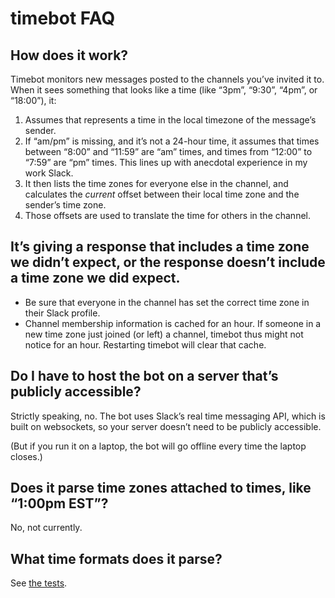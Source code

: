 # timebot FAQ

## How does it work?

Timebot monitors new messages posted to the channels you’ve invited it to. When it sees something that looks like a time (like “3pm”, “9:30”, “4pm”, or “18:00”), it:

1. Assumes that represents a time in the local timezone of the message’s sender.
2. If “am/pm” is missing, and it’s not a 24-hour time, it assumes that times between “8:00” and “11:59” are “am” times, and times from “12:00” to “7:59” are “pm” times. This lines up with anecdotal experience in my work Slack.
3. It then lists the time zones for everyone else in the channel, and calculates the _current_ offset between their local time zone and the sender’s time zone.
4. Those offsets are used to translate the time for others in the channel.

## It’s giving a response that includes a time zone we didn’t expect, or the response doesn’t include a time zone we did expect.

- Be sure that everyone in the channel has set the correct time zone in their Slack profile.
- Channel membership information is cached for an hour. If someone in a new time zone just joined (or left) a channel, timebot thus might not notice for an hour. Restarting timebot will clear that cache.

## Do I have to host the bot on a server that’s publicly accessible?

Strictly speaking, no. The bot uses Slack’s real time messaging API, which is built on websockets, so your server doesn’t need to be publicly accessible.

(But if you run it on a laptop, the bot will go offline every time the laptop closes.)

## Does it parse time zones attached to times, like “1:00pm EST”?

No, not currently.

## What time formats does it parse?

See [the tests](https://github.com/cdzombak/timebot/blob/master/tests/time.test.js#L5).
